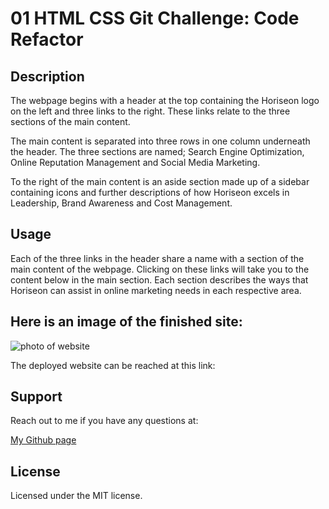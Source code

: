# 01 HTML CSS Git Challenge: Code Refactor

## Description

The webpage begins with a header at the top containing the Horiseon logo on the left and three links to the right. These links relate to the three sections of the main content.

The main content is separated into three rows in one column underneath the header. The three sections are named; Search Engine Optimization, Online Reputation Management and Social Media Marketing. 

To the right of the main content is an aside section made up of a sidebar containing icons and further descriptions of how Horiseon excels in Leadership, Brand Awareness and Cost Management.

## Usage
Each of the three links in the header share a name with a section of the main content of the webpage. Clicking on these links will take you to the content below in the main section. Each section describes the ways that Horiseon can assist in online marketing needs in each respective area.



## Here is an image of the finished site:
![photo of website](assets/127.0.0.1_5501_index.html.png)

The deployed website can be reached at this link: 

## Support
Reach out to me if you have any questions at:

[My Github page](https://github.com/pcarroll2113)

## License
Licensed under the MIT license.